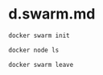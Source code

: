 # d.swarm.md

```bash
docker swarm init
```
```bash
docker node ls
```
```bash
docker swarm leave
```
